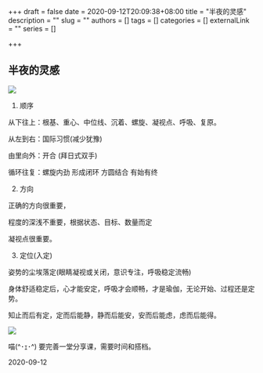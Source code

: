 +++
draft = false
date = 2020-09-12T20:09:38+08:00
title = "半夜的灵感"
description = ""
slug = ""
authors = []
tags = []
categories = []
externalLink = ""
series = []

+++

## **半夜的灵感**

![](https://oss.coolmoe.com/wp-content/uploads202406062143281.jpg)

1. 顺序

从下往上：根基、重心、中位线、沉着、螺旋、凝视点、呼吸、复原。

从左到右：国际习惯(减少犹豫)

由里向外：开合 (拜日式双手)

循环往复：螺旋内劲 形成闭环 方圆结合 有始有终

2. 方向

正确的方向很重要，

程度的深浅不重要，根据状态、目标、数量而定

凝视点很重要。

3. 定位(入定)

姿势的尘埃落定(眼睛凝视或关闭，意识专注，呼吸稳定流畅)

身体舒适稳定后，心才能安定，呼吸才会顺畅，才是瑜伽，无论开始、过程还是定势。

知止而后有定，定而后能静，静而后能安，安而后能虑，虑而后能得。

![](https://oss.coolmoe.com/wp-content/uploads202406062143283.jpg)

喵(^･ｪ･^) 要完善一堂分享课，需要时间和搭档。

2020-09-12